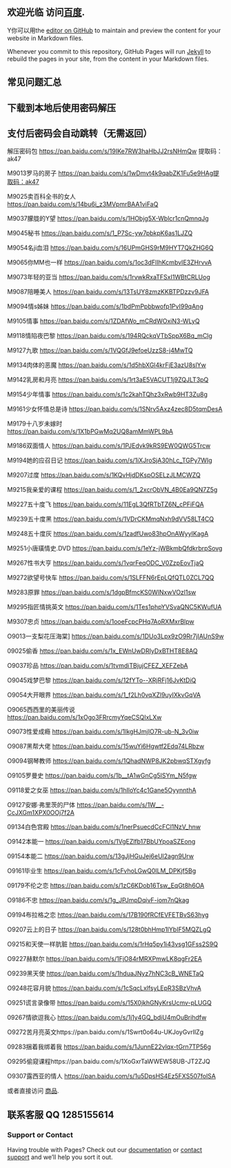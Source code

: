 ## 欢迎光临 访问[百度](https://baidu.com/).



Y你可以用the [editor on GitHub](https://github.com/v587wang/v587wang.github.io/edit/main/index.md) to maintain and preview the content for your website in Markdown files.

Whenever you commit to this repository, GitHub Pages will run [Jekyll](https://jekyllrb.com/) to rebuild the pages in your site, from the content in your Markdown files.

## 常见问题汇总
## 下载到本地后使用密码解压
## 支付后密码会自动跳转（无需返回）

解压密码包   https://pan.baidu.com/s/19IKe7RW3haHbJJ2rsNHmQw 提取码：ak47


M9013罗马的房子 https://pan.baidu.com/s/1wDmvt4k9qabZK1Fu5e9HAg提取码：ak47

M9025卖百科全书的女人 https://pan.baidu.com/s/14bu6i_z3MVpmrBAA1viFaQ

M9037朦胧的Y望 https://pan.baidu.com/s/1HObjg5X-Wblcr1cnQmnqJg

M9045秘书  https://pan.baidu.com/s/1_P7Sc-yw7pbkpK6as1LJZQ

M9054名ji血泪  https://pan.baidu.com/s/16UPmGHS9rM9HYT7QkZHG6Q

M9065你MM也一样  https://pan.baidu.com/s/1oc3dFlIhKcmbvIE3ZHrvvA

M9073年轻的亚当 https://pan.baidu.com/s/1rvwkRxaTFSxI1WBtCRLUog

M9087陪睡美人  https://pan.baidu.com/s/13TsUY8zmzKKBTPDzzv9JFA

M9094情s姊妹  https://pan.baidu.com/s/1bdPmPpbbwofp1PvI99qAng

M9105情事   https://pan.baidu.com/s/1ZDAfWo_mCRdWOxiN3-WLyQ

M9118情陷夜巴黎  https://pan.baidu.com/s/194RQckqVTbSppX6Bq_mClg

M9127九歌  https://pan.baidu.com/s/1VQGfJ9efoeUzzS8-j4MwTQ

M9134肉体的恶魔  https://pan.baidu.com/s/1d5hbXGl4krFjE3azU8slYw

M9142乳房和月亮  https://pan.baidu.com/s/1rt3aE5VACUT1j9ZQJLT3pQ

M9154少年情事  https://pan.baidu.com/s/1c2kahTQhz3xRwb9HT3Zu8g

M9161少女怀情总是诗  https://pan.baidu.com/s/1SNrv5Axz4zec8D5tqmDesA

M9179十八岁未嫁时  https://pan.baidu.com/s/1X1bPGwMq2UQ8amMmWPL9bA

M9186双面情人  https://pan.baidu.com/s/1PJEdvk9kRS9EW0QWG5Trcw

M9194她的应召日记  https://pan.baidu.com/s/1iXJroSjA30hLc_TGPy7WIg

M9207过度  https://pan.baidu.com/s/1KQvHjdDKspOSELzJLMCWZQ 

M9215我亲爱的课程  https://pan.baidu.com/s/1_2xcrObVN_4B0Ea9QN7Z5g

M9227五十度飞  https://pan.baidu.com/s/11EgL3QfRTbTZ6N_cPFiFQA

M9239五十度黑  https://pan.baidu.com/s/1VDrCKMmqNxh9dVV58LT4CQ

M9248五十度灰  https://pan.baidu.com/s/1zadfUwo83hpOnAWyyIKagA

M9251小唐璜情史.DVD  https://pan.baidu.com/s/1eYz-jWBkmbQfdkrbrpSovg

M9267性书大亨  https://pan.baidu.com/s/1vqrFeqODC_V0ZzpEovTjaQ

M9272欲望号快车 https://pan.baidu.com/s/1SLFFN6rEpLQfQTL0ZCL7QQ

M9283原罪 https://pan.baidu.com/s/1dgpBfmcKS0WlNxwVOzl1sw

M9295指匠情挑英文  https://pan.baidu.com/s/1Tes1phpYVSvaQNC5KWufUA

M9307忠贞 https://pan.baidu.com/s/1ooeFcpcPHq7AoRXMxrBlpw

O9013一支梨花压海棠] https://pan.baidu.com/s/1DUo3Lpx9zO9Rr7jIAUnS9w

09025偷香   https://pan.baidu.com/s/1x_EWnUwDRIyDxBTHT8E8AQ

O9037珍品  https://pan.baidu.com/s/1tvmdiTBjujCFEZ_XEFZebA

O9045戏梦巴黎 https://pan.baidu.com/s/12fYTo--XRjRFj16JvKtDiQ

O9054大开眼界  https://pan.baidu.com/s/1_f2Lh0vqXZl9uyIXkvGqVA

O9065西西里的美丽传说  https://pan.baidu.com/s/1xOgo3FRrcmyYqeCSQIxLXw

O9073性爱成瘾  https://pan.baidu.com/s/1lkgHJmjIO7R-ub-N_3v0iw

O9087黑帮大佬  https://pan.baidu.com/s/15wuYi6Hgwtf2Edq74LRbzw

O9094钢琴教师 https://pan.baidu.com/s/1QhadNWP8JK2pbwqSTXgyfg

O9105罗曼史 https://pan.baidu.com/s/1b__tA1wGnCg5ISYm_N5fgw

O9118爱之女巫  https://pan.baidu.com/s/1hIloYc4c1Gane5OyynnthA

O9127安娜·弗里茨的尸体  https://pan.baidu.com/s/1W__-CcJXGm1XPX0OOj7f2A

09134白色宫殿   https://pan.baidu.com/s/1nerPsuecdCcFCl1NzV_hnw

O9142本能一 https://pan.baidu.com/s/1VgEZlfb17BbUYpoaSZEong

09154本能二 https://pan.baidu.com/s/13gJjHGuJej6eUl2agn9Urw

O9161毕业生  https://pan.baidu.com/s/1cFvhoLGwQ0lLM_DPKjf5Bg

09179不伦之恋  https://pan.baidu.com/s/1zC6KDob16Tsw_EqGt8h6OA

O9186不忠  https://pan.baidu.com/s/1g_JPJmpDqivF-iom7nQkag

O9194布拉格之恋  https://pan.baidu.com/s/17B190fRCfEVFETBvS63hyg

O9207云上的日子  https://pan.baidu.com/s/128t0bhHmp1IYbIF5MQZLgQ

O9215和天使一样肮脏  https://pan.baidu.com/s/1rHq5py1i43vsg1GFss2S9Q

O9227赫默尔  https://pan.baidu.com/s/1FjO84rMRXPmwLK8qgFr2EA

O9239黑天使   https://pan.baidu.com/s/1hduaJNyz7hNC3cB_WNETaQ

O9248花容月貌  https://pan.baidu.com/s/1cSqcLxlfsyLEpR3SBzVhvA

O9251谎言录像带  https://pan.baidu.com/s/15X0jkhGNyKrsUcmv-pLUGQ

09267情欲逗我心  https://pan.baidu.com/s/1j1y4GQ_bdiU4mOuBrihdfw

O9272苦月亮英文https://pan.baidu.com/s/1Swrt0o64u-UKJoyGvrIlZg

09283捆着我绑着我  https://pan.baidu.com/s/1JunnE22vlqx-tGrn7TP56g

O9295偷窥课程https://pan.baidu.com/s/1XoGxrTaWWEW58UB-JT2ZJQ

O9307露西亚的情人  https://pan.baidu.com/s/1u5DpsHS4Ez5FXS507folSA

或者直接访问 [商品](http://18ka.net/details/37486A23).

## 联系客服  QQ 1285155614

### Support or Contact

Having trouble with Pages? Check out our [documentation](https://docs.github.com/categories/github-pages-basics/) or [contact support](https://support.github.com/contact) and we’ll help you sort it out.
